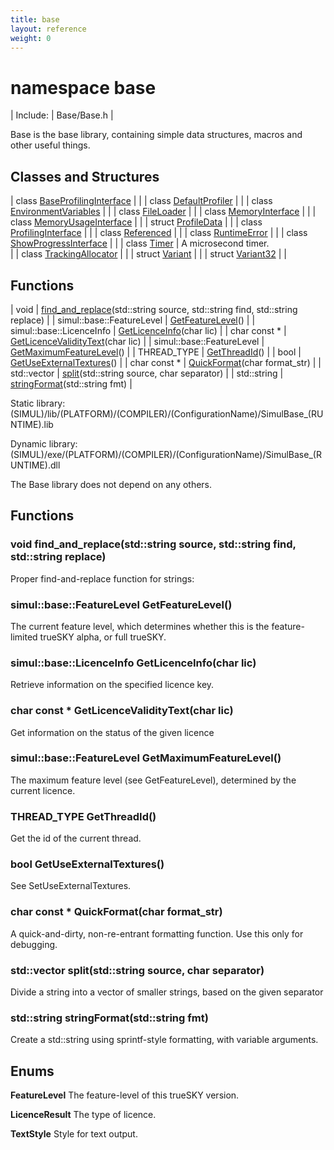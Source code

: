```yaml
---
title: base
layout: reference
weight: 0
---
```

namespace base
===

| Include: | Base/Base.h |

Base is the base library, containing simple data structures, macros and other useful things.<br>


Classes and Structures
---

| class [BaseProfilingInterface](base/baseprofilinginterface.html) |  |
| class [DefaultProfiler](base/defaultprofiler.html) |  |
| class [EnvironmentVariables](base/environmentvariables.html) |  |
| class [FileLoader](base/fileloader.html) |  |
| class [MemoryInterface](base/memoryinterface.html) |  |
| class [MemoryUsageInterface](base/memoryusageinterface.html) |  |
| struct [ProfileData](base/profiledata.html) |  |
| class [ProfilingInterface](base/profilinginterface.html) |  |
| class [Referenced](base/referenced.html) |  |
| class [RuntimeError](base/runtimeerror.html) |  |
| class [ShowProgressInterface](base/showprogressinterface.html) |  |
| class [Timer](base/timer.html) | A microsecond timer.<br> |
| class [TrackingAllocator](base/trackingallocator.html) |  |
| struct [Variant](base/variant.html) |  |
| struct [Variant32](base/variant32.html) |  |

Functions
---

| void | [find_and_replace](#find_and_replace)(std::string source, std::string find, std::string replace) |
| simul::base::FeatureLevel | [GetFeatureLevel](#GetFeatureLevel)() |
| simul::base::LicenceInfo | [GetLicenceInfo](#GetLicenceInfo)(char lic) |
| char  const * | [GetLicenceValidityText](#GetLicenceValidityText)(char lic) |
| simul::base::FeatureLevel | [GetMaximumFeatureLevel](#GetMaximumFeatureLevel)() |
| THREAD_TYPE | [GetThreadId](#GetThreadId)() |
| bool | [GetUseExternalTextures](#GetUseExternalTextures)() |
| char  const * | [QuickFormat](#QuickFormat)(char format_str) |
| std::vector | [split](#split)(std::string source, char separator) |
| std::string | [stringFormat](#stringFormat)(std::string fmt) |

Static library: (SIMUL)/lib/(PLATFORM)/(COMPILER)/(ConfigurationName)/SimulBase_(RUNTIME).lib

Dynamic library: (SIMUL)/exe/(PLATFORM)/(COMPILER)/(ConfigurationName)/SimulBase_(RUNTIME).dll

The Base library does not depend on any others.
  


Functions
---
<a name="find_and_replace"></a>
### void find_and_replace(std::string source, std::string find, std::string replace)
Proper find-and-replace function for strings:
<a name="GetFeatureLevel"></a>
### simul::base::FeatureLevel GetFeatureLevel()
The current feature level, which determines whether this is the feature-limited trueSKY alpha, or full trueSKY.
<a name="GetLicenceInfo"></a>
### simul::base::LicenceInfo GetLicenceInfo(char lic)
Retrieve information on the specified licence key.
<a name="GetLicenceValidityText"></a>
### char  const * GetLicenceValidityText(char lic)
Get information on the status of the given licence
<a name="GetMaximumFeatureLevel"></a>
### simul::base::FeatureLevel GetMaximumFeatureLevel()
The maximum feature level (see GetFeatureLevel), determined by the current licence.
<a name="GetThreadId"></a>
### THREAD_TYPE GetThreadId()
Get the id of the current thread.
<a name="GetUseExternalTextures"></a>
### bool GetUseExternalTextures()
See SetUseExternalTextures.
<a name="QuickFormat"></a>
### char  const * QuickFormat(char format_str)
A quick-and-dirty, non-re-entrant formatting function. Use this only for debugging.
<a name="split"></a>
### std::vector split(std::string source, char separator)
Divide a string into a vector of smaller strings, based on the given separator
<a name="stringFormat"></a>
### std::string stringFormat(std::string fmt)
Create a std::string using sprintf-style formatting, with variable arguments.

Enums
---

**FeatureLevel**  The feature-level of this trueSKY version.

**LicenceResult**  The type of licence.

**TextStyle**  Style for text output.
